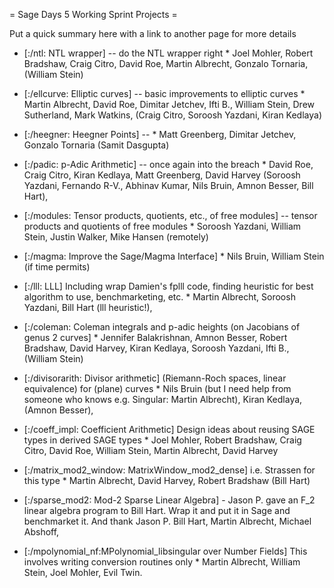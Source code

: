 = Sage Days 5 Working Sprint Projects =

Put a quick summary here with a link to another page for more details

   * [:/ntl: NTL wrapper] -- do the NTL wrapper right
         * Joel Mohler,  Robert Bradshaw, Craig Citro, David Roe, Martin Albrecht, Gonzalo Tornaria, (William Stein)
   
   * [:/ellcurve: Elliptic curves] -- basic improvements to elliptic curves
         * Martin Albrecht, David Roe, Dimitar Jetchev, Ifti B., William Stein, Drew Sutherland, Mark Watkins, (Craig Citro, Soroosh Yazdani, Kiran Kedlaya)
 
   * [:/heegner: Heegner Points] -- 
         * Matt Greenberg, Dimitar Jetchev, Gonzalo Tornaria (Samit Dasgupta)

   * [:/padic: p-Adic Arithmetic] -- once again into the breach
         * David Roe, Craig Citro, Kiran Kedlaya, Matt Greenberg, David Harvey (Soroosh Yazdani, Fernando R-V., Abhinav Kumar, Nils Bruin, Amnon Besser, Bill Hart), 
        
   * [:/modules: Tensor products, quotients, etc., of free modules] -- tensor products and quotients of free modules
         * Soroosh Yazdani, William Stein, Justin Walker, Mike Hansen (remotely)

   * [:/magma: Improve the Sage/Magma Interface]
         * Nils Bruin, William Stein (if time permits)



   * [:/lll: LLL]
       Including wrap Damien's fplll code, finding heuristic for best algorithm to use, benchmarketing, etc. 
         * Martin Albrecht, Soroosh Yazdani, Bill Hart (lll heuristic!), 




   * [:/coleman: Coleman integrals and p-adic heights (on  Jacobians of genus 2 curves]
         * Jennifer Balakrishnan, Amnon Besser, Robert Bradshaw, David Harvey, Kiran Kedlaya, Soroosh Yazdani, Ifti B., (William Stein)



   * [:/divisorarith: Divisor arithmetic] (Riemann-Roch spaces, linear equivalence) for (plane) curves
         * Nils Bruin (but I need help from someone who knows e.g. Singular: Martin Albrecht), Kiran Kedlaya, (Amnon Besser), 



   * [:/coeff_impl:  Coefficient Arithmetic] Design ideas about reusing SAGE types in derived SAGE types
         * Joel Mohler, Robert Bradshaw, Craig Citro, David Roe, William Stein, Martin Albrecht, David Harvey



   * [:/matrix_mod2_window: MatrixWindow_mod2_dense] i.e. Strassen for this type
         * Martin Albrecht, David Harvey, Robert Bradshaw (Bill Hart)

   * [:/sparse_mod2: Mod-2 Sparse Linear Algebra] 
         - Jason P. gave an F_2 linear algebra program to Bill Hart.  Wrap it and put it in Sage and benchmarket it. And thank Jason P.
    Bill Hart, Martin Albrecht, Michael Abshoff, 

   * [:/mpolynomial_nf:MPolynomial_libsingular over Number Fields] This involves writing conversion routines only
         * Martin Albrecht, William Stein, Joel Mohler, Evil Twin.
